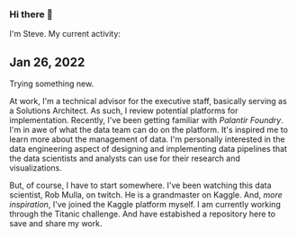 ### Hi there 👋

<p>I'm Steve. My current activity:</p> 

## Jan 26, 2022

<p>Trying something new.</p>
<p>At work, I'm a technical advisor for the executive staff, basically serving as a Solutions Architect. As such, I review potential platforms for implementation.  Recently, I've been getting familiar with <i>Palantir Foundry</i>.  I'm in awe of what the data team can do on the platform.  It's inspired me to learn more about the management of data.  I'm personally interested in the data engineering aspect of designing and implementing data pipelines that the data scientists and analysts can use for their research and visualizations.</p>
<p>But, of course, I have to start somewhere.  I've been watching this data scientist, Rob Mulla, on twitch. He is a grandmaster on Kaggle.  And, <i>more inspiration</i>, I've joined the Kaggle platform myself.  I am currently working through the Titanic challenge.  And have estabished a repository here to save and share my work.</p>

